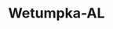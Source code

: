 ---
title: Wetumpka-AL
slug: wetumpka-al
f_state:
- cms/state/alabama.md
f_locations:
- cms/payday-loan/advance-america-1183.md
- cms/payday-loan/advance-america-1184.md
- cms/payday-loan/cash-tyme-8923.md
- cms/payday-loan/check-into-cash-inc-13040.md
- cms/payday-loan/emergi-cash-inc-16794.md
- cms/payday-loan/th-e-money-store-27585.md
- cms/payday-loan/title-cash-27744.md
- cms/payday-loan/title-cash-27745.md
- cms/payday-loan/title-cash-27746.md
- cms/payday-loan/title-cash-27747.md
updated-on: '2024-05-30T13:41:28.615Z'
created-on: '2024-05-30T13:41:28.615Z'
published-on: '2024-05-30T13:54:32.469Z'
f_city: Wetumpka
layout: '[city].html'
tags: city
---